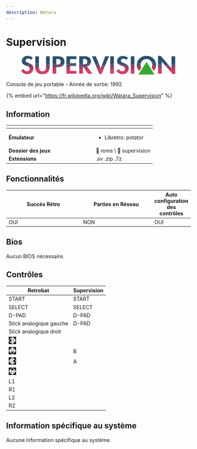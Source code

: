 ```yaml
---
description: Watara
---
```


# Supervision

<div align="left">

<figure><img src="https://raw.githubusercontent.com/fabricecaruso/es-theme-carbon/52ff37c9e265587d006945a2ba695b5a962b3a3d/art/logos/supervision.svg" alt=""><figcaption></figcaption></figure>

</div>

Console de jeu portable - Année de sortie: 1992

{% embed url="https://fr.wikipedia.org/wiki/Watara_Supervision" %}

## Information

<table data-header-hidden><thead><tr><th width="224"></th><th></th></tr></thead><tbody><tr><td><strong>Émulateur</strong></td><td><ul><li>Libretro: potator</li></ul></td></tr><tr><td><strong>Dossier des jeux</strong></td><td><span data-gb-custom-inline data-tag="emoji" data-code="1f4c2">📂</span> roms \ <span data-gb-custom-inline data-tag="emoji" data-code="1f4c2">📂</span> supervision</td></tr><tr><td><strong>Extensions</strong></td><td>.sv .zip .7z</td></tr></tbody></table>

## Fonctionnalités

<table><thead><tr><th width="256">Succès Rétro</th><th width="243">Parties en Réseau</th><th>Auto configuration des contrôles</th></tr></thead><tbody><tr><td>OUI</td><td>NON</td><td>OUI</td></tr></tbody></table>

## Bios

Aucun BIOS nécessaire.

## Contrôles

| Retrobat                                       | Supervision |
| ---------------------------------------------- | ----------- |
| START                                          | START       |
| SELECT                                         | SELECT      |
| D-PAD                                          | D-PAD       |
| Stick analogique gauche                        | D-PAD       |
| Stick analogique droit                         |             |
| ![](<../../../.gitbook/assets/image (32).png>) |             |
| ![](<../../../.gitbook/assets/image (19).png>) | B           |
| ![](<../../../.gitbook/assets/image (6).png>)  | A           |
| ![](<../../../.gitbook/assets/image (34).png>) |             |
| L1                                             |             |
| R1                                             |             |
| L2                                             |             |
| R2                                             |             |

## Information spécifique au système

Aucune information spécifique au système.
